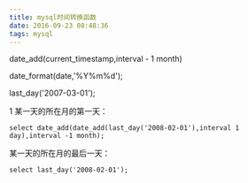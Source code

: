 ```yaml
---
title: mysql时间转换函数
date: 2016-09-23 08:48:36
tags: mysql
---
```



date_add(current_timestamp,interval - 1 month)

date_format(date,'%Y%m%d');

last_day('2007-03-01');

1 某一天的所在月的第一天：
	
	select date_add(date_add(last_day('2008-02-01'),interval 1 day),interval -1 month);
某一天的所在月的最后一天：
	
	select last_day('2008-02-01');